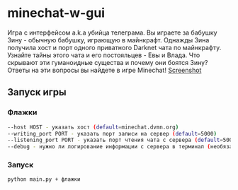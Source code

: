 # minechat-w-gui

Игра с интерфейсом a.k.a убийца телеграма. Вы играете за бабушку Зину - обычную бабушку, играющую в майнкрафт. Однажды Зина получила хост и порт одного приватного Darknet чата по майнкрафту. Узнайте тайны этого чата и его постояльцев - Евы и Влада. Что скрывают эти гуманоидные существа и почему они боятся Зину? Ответы на эти вопросы вы найдете в игре Minechat!
[Screenshot](https://github.com/EshiNanase/minechat-w-gui/blob/main/screen.png)
## Запуск игры

### Флажки

```sh
--host HOST - указать хост (default=minechat.dvmn.org)
--writing_port PORT - указать порт записи на сервер (default=5000)
--listening_port PORT - указать порт чтения чата с сервера (default=5000)
--debug - нужно ли логирование информации с сервера в терминал (необязательно)
```

### Запуск
```sh
python main.py + флажки
```
